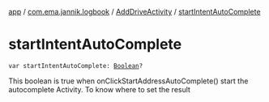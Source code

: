 [app](../../index.md) / [com.ema.jannik.logbook](../index.md) / [AddDriveActivity](index.md) / [startIntentAutoComplete](./start-intent-auto-complete.md)

# startIntentAutoComplete

`var startIntentAutoComplete: `[`Boolean`](https://kotlinlang.org/api/latest/jvm/stdlib/kotlin/-boolean/index.html)`?`

This boolean is true when onClickStartAddressAutoComplete() start the autocomplete Activity.
To know where to set the result


